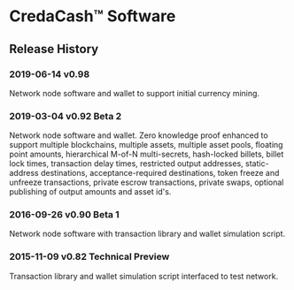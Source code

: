 # CredaCash&trade; Software

<!--- NOTE: This file is in Markdown format, and is intended to be viewed in a Markdown viewer. -->

## Release History

### 2019-06-14 v0.98

Network node software and wallet to support initial currency mining.

### 2019-03-04 v0.92 Beta 2

Network node software and wallet.  Zero knowledge proof enhanced to support multiple blockchains, multiple assets, multiple asset pools, floating point amounts, hierarchical M-of-N multi-secrets, hash-locked billets, billet lock times, transaction delay times, restricted output addresses, static-address destinations, acceptance-required destinations, token freeze and unfreeze transactions, private escrow transactions, private swaps, optional publishing of output amounts and asset id's.

### 2016-09-26 v0.90 Beta 1

Network node software with transaction library and wallet simulation script.

### 2015-11-09 v0.82 Technical Preview

Transaction library and wallet simulation script interfaced to test network.
